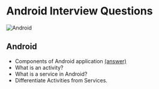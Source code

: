 # Android Interview Questions

![Android](https://img.shields.io/badge/Android-3DDC84?style=for-the-badge&logo=android&logoColor=white)

## Android
- Components of Android application [(answer)](https://github.com/ahmt42/android-interview-questions/issues/1)
- What is an activity?
- What is a service in Android?
- Differentiate Activities from Services.
